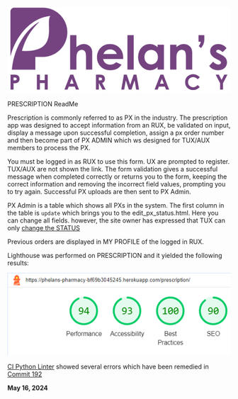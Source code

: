 ![Phelans Pharmacy](/media/phelans-logo-high-cropped.png)

PRESCRIPTION ReadMe

Prescription is commonly referred to as PX in the industry.  The prescription app was designed to accept information from an RUX, be validated on input, display a message upon successful completion, assign a px order number and then become part of PX ADMIN which ws designed for TUX/AUX members to process the PX.

You must be logged in as RUX to use this form.  UX are prompted to register.  TUX/AUX are not shown the link.  The form validation gives a successful message when completed correctly or returns you to the form, keeping the correct information and removing the incorrect field values, prompting you to try again.  Successful PX uploads are then sent to PX Admin.

PX Admin is a table which shows all PXs in the system.  The first column in the table is `update` which brings you to the edit_px_status.html.  Here you can change all fields. however, the site owner has expressed that TUX can only [change the STATUS](https://github.com/DMASCoreDeclan/PP5-Pharmacy/issues/47)

Previous orders are displayed in MY PROFILE of the logged in RUX.

Lighthouse was performed on PRESCRIPTION and it yielded the following results:

![Lighthouse Results](lighthouse-prescription.png)

[CI Python Linter](https://pep8ci.herokuapp.com/) showed several errors which have been remedied in [Commit 192](https://github.com/DMASCoreDeclan/PP5-Pharmacy/commit/1e14b7d6f93c62d667c7e2123326ddbf542c598e)




**May 16, 2024**